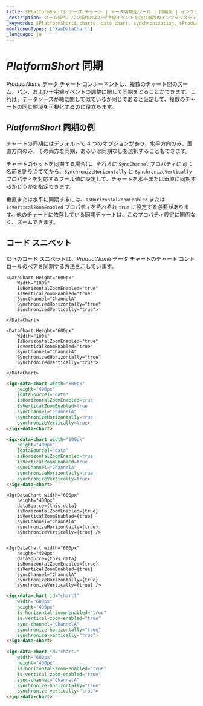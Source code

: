```yaml
---
title: $PlatformShort$ データ チャート | データ可視化ツール | 同期化 | インフラジスティックス
_description: ズーム操作、パン操作および十字線イベントを含む複数のインフラジスティックスの $PlatformShort$ チャート コントロール間で同期します。$Product Name$のグラフ同期機能について説明します。
_keywords: $PlatformShort$ charts, data chart, synchronization, $ProductName$, Infragistics, $PlatformShort$ チャート, データ チャート, 同期化, インフラジスティックス
mentionedTypes: ['XamDataChart']
_language: ja
---
```

# $PlatformShort$ 同期

$ProductName$ データ チャート コンポーネントは、複数のチャート間のズーム、パン、および十字線イベントの調整に関して同期をとることができます。これは、データソースが軸に関して似ているか同じであると仮定して、複数のチャートの同じ領域を可視化するのに役立ちます。

## $PlatformShort$ 同期の例


<code-view style="height: 500px" 
           data-demos-base-url="{environment:dvDemosBaseUrl}" 
           iframe-src="{environment:dvDemosBaseUrl}/charts/data-chart-chart-synchronization" alt="$PlatformShort$ 同期の例">
</code-view>


<div class="divider--half"></div>

チャートの同期にはデフォルトで 4 つのオプションがあり、水平方向のみ、垂直方向のみ、その両方を同期、あるいは同期なしを選択することもできます。

チャートのセットを同期する場合は、それらに `SyncChannel` プロパティに同じ名前を割り当ててから、`SynchronizeHorizontally` と `SynchronizeVertically` プロパティを対応するブール値に設定して、チャートを水平または垂直に同期するかどうかを指定できます。

垂直または水平に同期するには、`IsHorizontalZoomEnabled` または `IsVerticalZoomEnabled` プロパティをそれぞれ `true` に設定する必要があります。他のチャートに依存している同期チャートは、このプロパティ設定に関係なく、ズームできます。

## コード スニペット

以下のコード スニペットは、$ProductName$ データ チャートのチャート コントロールのペアを同期する方法を示しています。

```razor
<DataChart Height="600px" 
    Width="100%"
    IsHorizontalZoomEnabled="true"
    IsVerticalZoomEnabled="true"
    SyncChannel="ChannelA"
    SynchronizedHorizontally="true"
    SynchronizedVertically="true">

</DataChart>

<DataChart Height="600px" 
    Width="100%"
    IsHorizontalZoomEnabled="true"
    IsVerticalZoomEnabled="true"
    SyncChannel="ChannelA"
    SynchronizedHorizontally="true"
    SynchronizedVertically="true">

</DataChart>
```

```html
<igx-data-chart width="600px"
    height="400px"
    [dataSource]="data"
    isHorizontalZoomEnabled=true
    isVerticalZoomEnabled=true
    syncChannel="ChannelA"
    synchronizeHorizontally=true
    synchronizeVertically=true>
</igx-data-chart>

<igx-data-chart width="600px"
    height="400px"
    [dataSource]="data"
    isHorizontalZoomEnabled=true
    isVerticalZoomEnabled=true
    syncChannel="ChannelA"
    synchronizeHorizontally=true
    synchronizeVertically=true>
</igx-data-chart>
```

```tsx
<IgrDataChart width="600px"
    height="400px"
    dataSource={this.data}
    isHorizontalZoomEnabled={true}
    isVerticalZoomEnabled={true}
    syncChannel="ChannelA"
    synchronizeHorizontally={true}
    synchronizeVertically={true} />


<IgrDataChart width="600px"
    height="400px"
    dataSource={this.data}
    isHorizontalZoomEnabled={true}
    isVerticalZoomEnabled={true}
    syncChannel="ChannelA"
    synchronizeHorizontally={true}
    synchronizeVertically={true} />
```

```html
<igc-data-chart id="chart1"
    width="600px"
    height="400px"
    is-horizontal-zoom-enabled="true"
    is-vertical-zoom-enabled="true"
    sync-channel="ChannelA"
    synchronize-horizontally="true"
    synchronize-vertically="true">
</igc-data-chart>

<igc-data-chart id="chart2"
    width="600px"
    height="400px"
    is-horizontal-zoom-enabled="true"
    is-vertical-zoom-enabled="true"
    sync-channel="ChannelA"
    synchronize-horizontally="true"
    synchronize-vertically="true">
</igc-data-chart>
```

